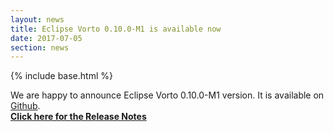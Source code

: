 ```yaml
---
layout: news
title: Eclipse Vorto 0.10.0-M1 is available now
date: 2017-07-05
section: news
---
```


{% include base.html %}

We are happy to announce Eclipse Vorto 0.10.0-M1 version. It is available on <a href="https://github.com/eclipse/vorto" target="_blank">Github</a>.<br>
<a href="{{base}}/documentation/appendix/releasenotes/0.10.0-M1.html" target="_blank"><b>Click here for the Release Notes</b></a>
<br>
